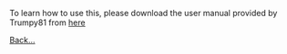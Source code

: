 To learn how to use this, please download the user manual provided by Trumpy81 from [here](https://github.com/dagalufh/WebTools.bundle/blob/master/http/manual/WebTools-User-Manual.pdf)



[Back...](https://github.com/dagalufh/WebTools.bundle/wiki)